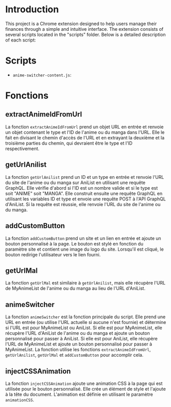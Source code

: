 # Introduction

This project is a Chrome extension designed to help users manage their finances through a simple and intuitive interface. The extension consists of several scripts located in the "scripts" folder. Below is a detailed description of each script:

# Scripts

- `anime-switcher-content.js`: 

# Fonctions

## extractAnimeIdFromUrl

La fonction `extractAnimeIdFromUrl` prend un objet URL en entrée et renvoie un objet contenant le type et l'ID de l'anime ou du manga dans l'URL. Elle le fait en divisant le chemin d'accès de l'URL et en extrayant la deuxième et la troisième parties du chemin, qui devraient être le type et l'ID respectivement.

## getUrlAnilist

La fonction `getUrlAnilist` prend un ID et un type en entrée et renvoie l'URL du site de l'anime ou du manga sur AniList en utilisant une requête GraphQL. Elle vérifie d'abord si l'ID est un nombre valide et si le type est soit "ANIME" soit "MANGA". Elle construit ensuite une requête GraphQL en utilisant les variables ID et type et envoie une requête POST à l'API GraphQL d'AniList. Si la requête est réussie, elle renvoie l'URL du site de l'anime ou du manga.

## addCustomButton

La fonction `addCustomButton` prend un site et un lien en entrée et ajoute un bouton personnalisé à la page. Le bouton est stylé en fonction du paramètre site et contient une image du logo du site. Lorsqu'il est cliqué, le bouton redirige l'utilisateur vers le lien fourni.

## getUrlMal

La fonction `getUrlMal` est similaire à `getUrlAnilist`, mais elle récupère l'URL de MyAnimeList de l'anime ou du manga au lieu de l'URL d'AniList.

## animeSwitcher

La fonction `animeSwitcher` est la fonction principale du script. Elle prend une URL en entrée (ou utilise l'URL actuelle si aucune n'est fournie) et détermine si l'URL est pour MyAnimeList ou AniList. Si elle est pour MyAnimeList, elle récupère l'URL d'AniList de l'anime ou du manga et ajoute un bouton personnalisé pour passer à AniList. Si elle est pour AniList, elle récupère l'URL de MyAnimeList et ajoute un bouton personnalisé pour passer à MyAnimeList. La fonction utilise les fonctions `extractAnimeIdFromUrl`, `getUrlAnilist`, `getUrlMal` et `addCustomButton` pour accomplir cela.

## injectCSSAnimation

La fonction `injectCSSAnimation` ajoute une animation CSS à la page qui est utilisée pour le bouton personnalisé. Elle crée un élément de style et l'ajoute à la tête du document. L'animation est définie en utilisant le paramètre `animationCSS`.

